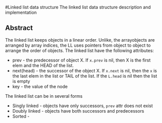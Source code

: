 #Linked list data structure
The linked list data structure description and implementation

## Abstract
The linked list keeps objects in a linear order. Unlike, the arrayobjects are arranged by array indices, the LL uses pointers from object to object to arrange the order of objects. 
The linked list have the following attributes:
* prev - the predecessor of object X. If ```x.prev``` is nil, then X is the first elem and the HEAD of the list.
* next(head) - the successor of the object X. If ```x.next``` is nil, then the ```x``` is the last elem in the list or TAIL of the list. If the ```L.head``` is nil then the list is empty
* key - the value of the node

The linked list can be in several forms
* Singly linked - objects have only successors, ```prev``` attr does not exist
* Doubly linked - objects have both successors and predecessors
* Sorted -  
